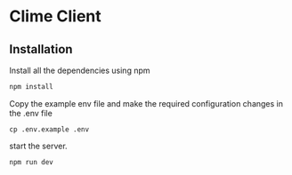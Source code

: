# Clime Client 

## Installation

Install all the dependencies using npm

```sh
npm install 
```
Copy the example env file and make the required configuration changes in the .env file

    cp .env.example .env
   
start the server.    

    npm run dev
    